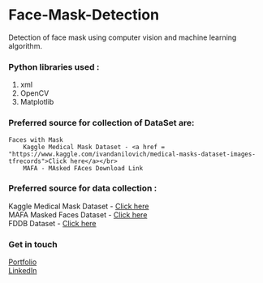 # Face-Mask-Detection
Detection of face mask using computer vision and machine learning algorithm.

### Python libraries used :

1. xml
2. OpenCV
3. Matplotlib

### Preferred source for collection of DataSet are:
    Faces with Mask
        Kaggle Medical Mask Dataset - <a href =  "https://www.kaggle.com/ivandanilovich/medical-masks-dataset-images-tfrecords">Click here</a></br>
        MAFA - MAsked FAces Download Link



### Preferred source for data collection :
Kaggle Medical Mask Dataset - <a href =  "https://www.kaggle.com/ivandanilovich/medical-masks-dataset-images-tfrecords">Click here</a></br>
MAFA Masked Faces Dataset - <a href =  "https://drive.google.com/drive/folders/1nbtM1n0--iZ3VVbNGhocxbnBGhMau_OG">Click here</a></br>
FDDB Dataset - <a href =  "http://vis-www.cs.umass.edu/fddb/">Click here</a></br>




### Get in touch
<a href =  "aniketsinha06.github.io">Portfolio</a></br>
<a href =  "https://www.linkedin.com/in/aniket-sinha">LinkedIn</a></br>

